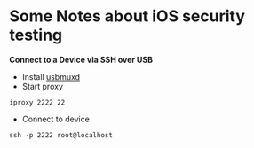 # Some Notes about iOS security testing

**Connect to a Device via SSH over USB**
- Install [usbmuxd](https://github.com/libimobiledevice/usbmuxd)
- Start proxy
```shell
iproxy 2222 22
```
- Connect to device
```shell
ssh -p 2222 root@localhost
```